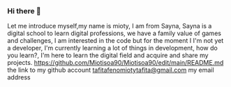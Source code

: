 ### Hi there 👋
Let me introduce myself,my name is mioty,
I am from Sayna, Sayna is a digital school to learn digital professions, we have a family value of games and challenges, I am interested in the code but for the moment I I'm not yet a developer,
I'm currently learning a lot of things in development, how do you learn?,
I'm here to learn the digital field and acquire and share my projects.
https://github.com/Miotisoa90/Miotisoa90/edit/main/README.md the link to my github account
tafitafenomiotytafita@gmail.com my email address


